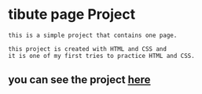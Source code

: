 # tibute page Project

    this is a simple project that contains one page.

    this project is created with HTML and CSS and 
    it is one of my first tries to practice HTML and CSS.

## you can see the project [here](https://mohamedkhaled4053.github.io/tribute-page/)

